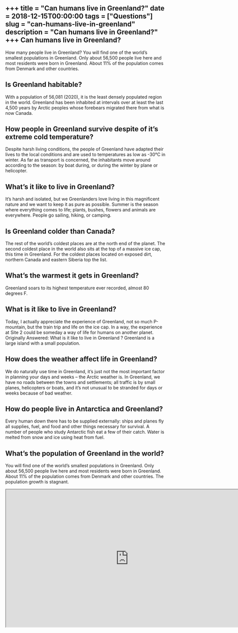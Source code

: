 +++
title = "Can humans live in Greenland?"
date = 2018-12-15T00:00:00
tags = ["Questions"]
slug = "can-humans-live-in-greenland"
description = "Can humans live in Greenland?"
+++
Can humans live in Greenland?
-----------------------------

How many people live in Greenland? You will find one of the world’s smallest populations in Greenland. Only about 56,500 people live here and most residents were born in Greenland. About 11% of the population comes from Denmark and other countries.

Is Greenland habitable?
-----------------------

With a population of 56,081 (2020), it is the least densely populated region in the world. Greenland has been inhabited at intervals over at least the last 4,500 years by Arctic peoples whose forebears migrated there from what is now Canada.

How people in Greenland survive despite of it’s extreme cold temperature?
-------------------------------------------------------------------------

Despite harsh living conditions, the people of Greenland have adapted their lives to the local conditions and are used to temperatures as low as -30°C in winter. As far as transport is concerned, the inhabitants move around according to the season: by boat during, or during the winter by plane or helicopter.

What’s it like to live in Greenland?
------------------------------------

It’s harsh and isolated, but we Greenlanders love living in this magnificent nature and we want to keep it as pure as possible. Summer is the season where everything comes to life; plants, bushes, flowers and animals are everywhere. People go sailing, hiking, or camping.

Is Greenland colder than Canada?
--------------------------------

The rest of the world’s coldest places are at the north end of the planet. The second coldest place in the world also sits at the top of a massive ice cap, this time in Greenland. For the coldest places located on exposed dirt, northern Canada and eastern Siberia top the list.

What’s the warmest it gets in Greenland?
----------------------------------------

Greenland soars to its highest temperature ever recorded, almost 80 degrees F.

What is it like to live in Greenland?
-------------------------------------

Today, I actually appreciate the experience of Greenland, not so much P-mountain, but the train trip and life on the ice cap. In a way, the experience at Site 2 could be someday a way of life for humans on another planet. Originally Answered: What is it like to live in Greenland ? Greenland is a large island with a small population.

How does the weather affect life in Greenland?
----------------------------------------------

We do naturally use time in Greenland, it’s just not the most important factor in planning your days and weeks – the Arctic weather is. In Greenland, we have no roads between the towns and settlements; all traffic is by small planes, helicopters or boats, and it’s not unusual to be stranded for days or weeks because of bad weather.

How do people live in Antarctica and Greenland?
-----------------------------------------------

Every human down there has to be supplied externally: ships and planes fly all supplies, fuel, and food and other things necessary for survival. A number of people who study Antarctic fish eat a few of their catch. Water is melted from snow and ice using heat from fuel.

What’s the population of Greenland in the world?
------------------------------------------------

You will find one of the world’s smallest populations in Greenland. Only about 56,500 people live here and most residents were born in Greenland. About 11% of the population comes from Denmark and other countries. The population growth is stagnant.

<iframe allow="accelerometer; autoplay; clipboard-write; encrypted-media; gyroscope; picture-in-picture" allowfullscreen="" class="__youtube_prefs__  epyt-is-override  no-lazyload" data-no-lazy="1" data-origheight="433" data-origwidth="770" data-skipgform_ajax_framebjll="" height="433" id="_ytid_64325" loading="lazy" src="https://www.youtube.com/embed/rDbfZ3BHyos?enablejsapi=1&autoplay=0&cc_load_policy=0&cc_lang_pref=&iv_load_policy=1&loop=0&modestbranding=0&rel=1&fs=1&playsinline=0&autohide=2&theme=dark&color=red&controls=1&" title="YouTube player" width="770"></iframe>